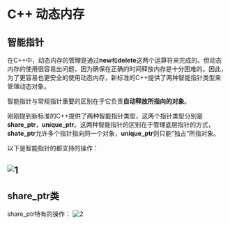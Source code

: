 # C++ 动态内存

## 智能指针
在C++中，动态内存的管理是通过**new**和**delete**这两个运算符来完成的。但动态内存的使用很容易出问题，因为确保在正确的时间释放内存是十分困难的。因此，为了更容易也更安全的使用动态内存，新标准的C++提供了两种智能指针类型来管理动态对象。<br>

智能指针与常规指针重要的区别在于它负责**自动释放所指向的对象**。<br>

刚刚提到新标准的C++提供了两种智能指针类型，这两个指针类型分别是**share_ptr**，**unique_ptr**。这两种智能指针的区别在于管理底层指针的方式，**shate_ptr**允许多个指针指向同一个对象，**unique_ptr**则只能“独占”所指对象。

以下是智能指针的都支持的操作：

![1](https://img-blog.csdnimg.cn/20200302164722384.png?x-oss-process=image/watermark,type_ZmFuZ3poZW5naGVpdGk,shadow_10,text_aHR0cHM6Ly9ibG9nLmNzZG4ubmV0L3dlaXhpbl80MDg1OTcxNg==,size_16,color_FFFFFF,t_70)
---
## share_ptr类
share_ptr特有的操作：
![2](https://img-blog.csdnimg.cn/2020030216494133.png?x-oss-process=image/watermark,type_ZmFuZ3poZW5naGVpdGk,shadow_10,text_aHR0cHM6Ly9ibG9nLmNzZG4ubmV0L3dlaXhpbl80MDg1OTcxNg==,size_16,color_FFFFFF,t_70)